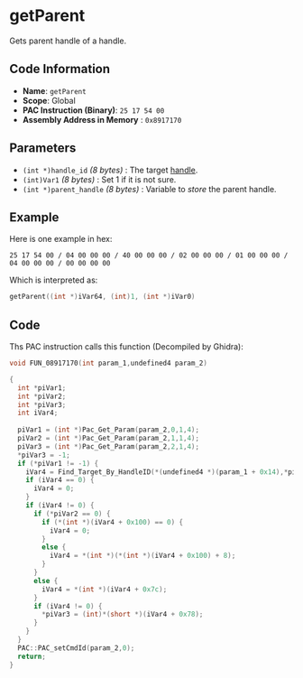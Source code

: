 # getParent

Gets parent handle of a handle.

## Code Information

- **Name**: `getParent`
- **Scope**: Global
- **PAC Instruction (Binary)**: `25 17 54 00`
- **Assembly Address in Memory** : `0x8917170`

## Parameters

- `(int *)handle_id` *(8 bytes)* : The target [handle](./guide/category.md#getting-handle).
- `(int)Var1` *(8 bytes)* : Set 1 if it is not sure.
- `(int *)parent_handle` *(8 bytes)* : Variable to *store* the parent handle.

## Example

Here is one example in hex:

```25 17 54 00 / 04 00 00 00 / 40 00 00 00 / 02 00 00 00 / 01 00 00 00 / 04 00 00 00 / 00 00 00 00```

Which is interpreted as:

```c
getParent((int *)iVar64, (int)1, (int *)iVar0)
```

## Code

Ths PAC instruction calls this function (Decompiled by Ghidra):

```c
void FUN_08917170(int param_1,undefined4 param_2)

{
  int *piVar1;
  int *piVar2;
  int *piVar3;
  int iVar4;
  
  piVar1 = (int *)Pac_Get_Param(param_2,0,1,4);
  piVar2 = (int *)Pac_Get_Param(param_2,1,1,4);
  piVar3 = (int *)Pac_Get_Param(param_2,2,1,4);
  *piVar3 = -1;
  if (*piVar1 != -1) {
    iVar4 = Find_Target_By_HandleID(*(undefined4 *)(param_1 + 0x14),*piVar1,1);
    if (iVar4 == 0) {
      iVar4 = 0;
    }
    if (iVar4 != 0) {
      if (*piVar2 == 0) {
        if (*(int *)(iVar4 + 0x100) == 0) {
          iVar4 = 0;
        }
        else {
          iVar4 = *(int *)(*(int *)(iVar4 + 0x100) + 8);
        }
      }
      else {
        iVar4 = *(int *)(iVar4 + 0x7c);
      }
      if (iVar4 != 0) {
        *piVar3 = (int)*(short *)(iVar4 + 0x78);
      }
    }
  }
  PAC::PAC_setCmdId(param_2,0);
  return;
}
```


